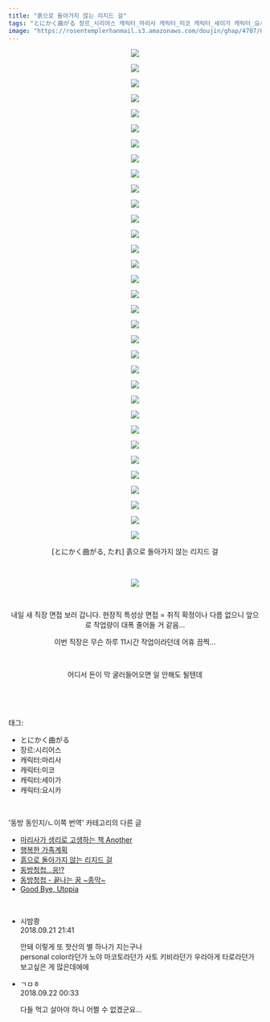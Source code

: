 ```yaml
---
title: "흙으로 돌아가지 않는 리지드 걸"
tags: "とにかく曲がる 장르_시리어스 캐릭터_마리사 캐릭터_미코 캐릭터_세이가 캐릭터_요시카 たれ 동방_동인지／ㄴ이쪽_번역"
image: "https://rosentemplerhanmail.s3.amazonaws.com/doujin/ghap/4707/001.jpg"
---
```

<div class="article">
<p style="text-align: center; clear: none; float: none;"><img src="{{ site.imgserver11 }}/ghap/4707/001.jpg"/></p>
<p style="text-align: center; clear: none; float: none;"><img src="{{ site.imgserver11 }}/ghap/4707/002.jpg"/></p>
<p style="text-align: center; clear: none; float: none;"><img src="{{ site.imgserver11 }}/ghap/4707/003.jpg"/></p>
<p style="text-align: center; clear: none; float: none;"><img src="{{ site.imgserver11 }}/ghap/4707/004.jpg"/></p>
<p style="text-align: center; clear: none; float: none;"><img src="{{ site.imgserver11 }}/ghap/4707/005.jpg"/></p>
<p style="text-align: center; clear: none; float: none;"><img src="{{ site.imgserver11 }}/ghap/4707/006.jpg"/></p>
<p style="text-align: center; clear: none; float: none;"><img src="{{ site.imgserver11 }}/ghap/4707/007.jpg"/></p>
<p style="text-align: center; clear: none; float: none;"><img src="{{ site.imgserver11 }}/ghap/4707/008.jpg"/></p>
<p style="text-align: center; clear: none; float: none;"><img src="{{ site.imgserver11 }}/ghap/4707/009.jpg"/></p>
<p style="text-align: center; clear: none; float: none;"><img src="{{ site.imgserver11 }}/ghap/4707/010.jpg"/></p>
<p style="text-align: center; clear: none; float: none;"><img src="{{ site.imgserver11 }}/ghap/4707/011.jpg"/></p>
<p style="text-align: center; clear: none; float: none;"><img src="{{ site.imgserver11 }}/ghap/4707/012.jpg"/></p>
<p style="text-align: center; clear: none; float: none;"><img src="{{ site.imgserver11 }}/ghap/4707/013.jpg"/></p>
<p style="text-align: center; clear: none; float: none;"><img src="{{ site.imgserver11 }}/ghap/4707/014.jpg"/></p>
<p style="text-align: center; clear: none; float: none;"><img src="{{ site.imgserver11 }}/ghap/4707/015.jpg"/></p>
<p style="text-align: center; clear: none; float: none;"><img src="{{ site.imgserver11 }}/ghap/4707/016.jpg"/></p>
<p style="text-align: center; clear: none; float: none;"><img src="{{ site.imgserver11 }}/ghap/4707/017.jpg"/></p>
<p style="text-align: center; clear: none; float: none;"><img src="{{ site.imgserver11 }}/ghap/4707/018.jpg"/></p>
<p style="text-align: center; clear: none; float: none;"><img src="{{ site.imgserver11 }}/ghap/4707/019.jpg"/></p>
<p style="text-align: center; clear: none; float: none;"><img src="{{ site.imgserver11 }}/ghap/4707/020.jpg"/></p>
<p style="text-align: center; clear: none; float: none;"><img src="{{ site.imgserver11 }}/ghap/4707/021.jpg"/></p>
<p style="text-align: center; clear: none; float: none;"><img src="{{ site.imgserver11 }}/ghap/4707/022.jpg"/></p>
<p style="text-align: center; clear: none; float: none;"><img src="{{ site.imgserver11 }}/ghap/4707/023.jpg"/></p>
<p style="text-align: center; clear: none; float: none;"><img src="{{ site.imgserver11 }}/ghap/4707/024.jpg"/></p>
<p style="text-align: center; clear: none; float: none;"><img src="{{ site.imgserver11 }}/ghap/4707/025.jpg"/></p>
<p style="text-align: center; clear: none; float: none;"><img src="{{ site.imgserver11 }}/ghap/4707/026.jpg"/></p>
<p style="text-align: center; clear: none; float: none;"><img src="{{ site.imgserver11 }}/ghap/4707/027.jpg"/></p>
<p style="text-align: center; clear: none; float: none;"><img src="{{ site.imgserver11 }}/ghap/4707/028.jpg"/></p>
<p style="text-align: center; clear: none; float: none;"><img src="{{ site.imgserver11 }}/ghap/4707/029.jpg"/></p>
<p style="text-align: center; clear: none; float: none;"><img src="{{ site.imgserver11 }}/ghap/4707/030.jpg"/></p>
<p style="text-align: center; clear: none; float: none;"><img src="{{ site.imgserver11 }}/ghap/4707/031.jpg"/></p>
<p style="text-align: center; clear: none; float: none;"><img src="{{ site.imgserver11 }}/ghap/4707/032.jpg"/></p>
<p style="text-align: center; clear: none; float: none;"><img src="{{ site.imgserver11 }}/ghap/4707/033.jpg"/></p>
<p style="text-align: center; clear: none; float: none;">[とにかく曲がる, たれ] 흙으로 돌아가지 않는 리지드 걸</p>
<p style="text-align: center; clear: none; float: none;"><br/></p>
<p style="text-align: center; clear: none; float: none;"><img src="{{ site.imgserver11 }}/ghap/4707/034.gif"/></p>
<p style="text-align: center; clear: none; float: none;"><br/></p>
<p style="text-align: center; clear: none; float: none;">내일 새 직장 면접 보러 갑니다. 현장직 특성상 면접 = 취직 확정이나 다름 없으니 앞으로 작업량이 대폭 줄어들 거 같음...</p>
<p style="text-align: center; clear: none; float: none;">이번 직장은 무슨 하루 11시간 작업이라던데 어휴 끔찍...</p>
<p style="text-align: center; clear: none; float: none;"><br/></p>
<p style="text-align: center; clear: none; float: none;">어디서 돈이 막 굴러들어오면 일 안해도 될텐데</p>
<p><br/></p>
</div><br/>
<div class="tagTrail">
<p>태그: </p>
<ul>
<li>とにかく曲がる</li>
<li>장르:시리어스</li>
<li>캐릭터:마리사</li>
<li>캐릭터:미코</li>
<li>캐릭터:세이가</li>
<li>캐릭터:요시카</li>
</ul>
</div><br/>
<div class="another">
<p>'동방 동인지/ㄴ이쪽 번역' 카테고리의 다른 글</p>
<ul>
<li><a href="/ghap_4724">마리사가 생리로 고생하는 책 Another</a></li>
<li><a href="/ghap_4712">행복한 가족계획</a></li>
<li><a href="/ghap_4707">흙으로 돌아가지 않는 리지드 걸</a></li>
<li><a href="/ghap_4705">동방청첩…응!?</a></li>
<li><a href="/ghap_4702">동방청첩 - 끝나는 꿈 ~종막~</a></li>
<li><a href="/ghap_4679">Good Bye, Utopia</a></li>
</ul>
</div><br/>
<div class="cb_module cb_fluid">
<div class="cb_wrt cb_profile">
<div class="comment">
<ul>
<li class="cb_thumb_off" id="comment15337665">
<div class="cb_comment_area">
<div class="cb_info_area">
<div class="cb_section">
<span class="cb_nick_name">시밤쾅</span>
</div>
<div class="cb_section">
<span class="cb_date">2018.09.21 21:41 </span>
</div>
</div>
<div class="cb_dsc_comment">
<p class="cb_dsc">
											안돼 이렇게 또 핫산의 별 하나가 지는구나<br/>
personal color라던가 노야 마코토라던가 사토 키비라던가 우라아게 타로라던가  보고싶은 게 많은데에에
										</p>
</div>
</div></li>
<li class="cb_thumb_off" id="comment15337744">
<div class="cb_comment_area">
<div class="cb_info_area">
<div class="cb_section">
<span class="cb_nick_name">ㄱㅁㅎ</span>
</div>
<div class="cb_section">
<span class="cb_date">2018.09.22 00:33 </span>
</div>
</div>
<div class="cb_dsc_comment">
<p class="cb_dsc">
											다들 먹고 살아야 하니 어쩔 수 없겠군요...
										</p>
</div>
</div></li>
</ul>
</div>
</div><!-- commentList close -->
</div><br/>

